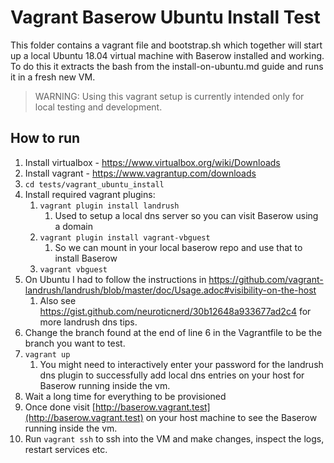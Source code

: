 # Vagrant Baserow Ubuntu Install Test

This folder contains a vagrant file and bootstrap.sh which together will start up a
local Ubuntu 18.04 virtual machine with Baserow installed and working. To do this it
extracts the bash from the install-on-ubuntu.md guide and runs it in a fresh new VM.

> WARNING: Using this vagrant setup is currently intended only for local testing and
> development.

## How to run

1. Install virtualbox - https://www.virtualbox.org/wiki/Downloads
1. Install vagrant - https://www.vagrantup.com/downloads
1. `cd tests/vagrant_ubuntu_install`
1. Install required vagrant plugins:
    1. `vagrant plugin install landrush`
       1. Used to setup a local dns server so you can visit Baserow using a domain
    1. `vagrant plugin install vagrant-vbguest`
       1. So we can mount in your local baserow repo and use that to install Baserow
    1. `vagrant vbguest`
1. On Ubuntu I had to follow the instructions
   in https://github.com/vagrant-landrush/landrush/blob/master/doc/Usage.adoc#visibility-on-the-host
    1. Also see https://gist.github.com/neuroticnerd/30b12648a933677ad2c4 for more
       landrush dns tips.
1. Change the branch found at the end of line 6 in the Vagrantfile to be the branch you
   want to test.
1. `vagrant up`
    1. You might need to interactively enter your password for the landrush dns plugin
       to successfully add local dns entries on your host for Baserow running inside the
       vm.
1. Wait a long time for everything to be provisioned
1. Once done visit [http://baserow.vagrant.test](http://baserow.vagrant.test) on your
   host machine to see the Baserow running inside the vm.
1. Run `vagrant ssh` to ssh into the VM and make changes, inspect the logs, restart
   services etc.